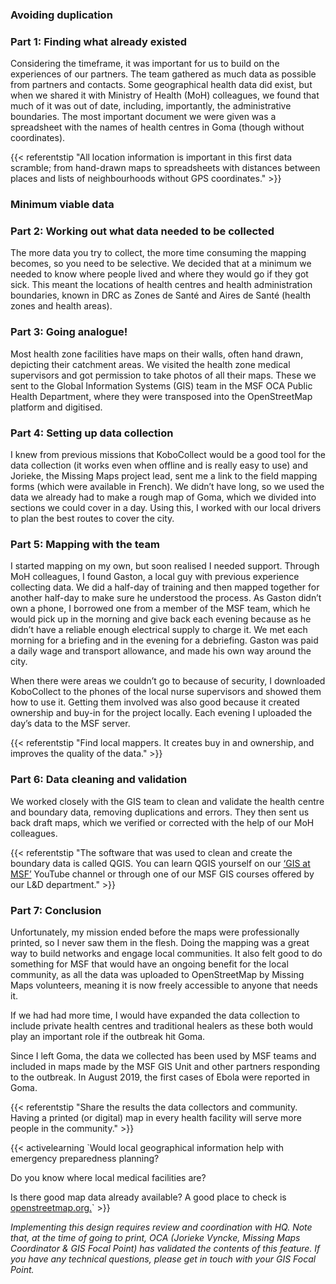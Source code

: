 ### Avoiding duplication 

### Part 1: Finding what already existed 

Considering the timeframe, it was important for us to build on the experiences of our partners. The team gathered as much data as possible from partners and contacts. Some geographical health data did exist, but when we shared it with Ministry of Health (MoH) colleagues, we found that much of it was out of date, including, importantly, the administrative boundaries. The most important document we were given was a spreadsheet with the names of health centres in Goma (though without coordinates). 

{{< referentstip "All location information is important in this first data scramble; from hand-drawn maps to spreadsheets with distances between places and lists of neighbourhoods without GPS coordinates." >}}    

### Minimum viable data 

### Part 2: Working out what data needed to be collected 

The more data you try to collect, the more time consuming the mapping becomes, so you need to be selective. We decided that at a minimum we needed to know where people lived and where they would go if they got sick. This meant the locations of health centres and health administration boundaries, known in DRC as Zones de Santé and Aires de Santé (health zones and health areas).  

### Part 3: Going analogue! 

Most health zone facilities have maps on their walls, often hand drawn, depicting their catchment areas. We visited the health zone medical supervisors and got permission to take photos of all their maps. These we sent to the Global Information Systems (GIS) team in the MSF OCA Public Health Department, where they were transposed into the OpenStreetMap platform and digitised.  

### Part 4: Setting up data collection  

I knew from previous missions that KoboCollect would be a good tool for the data collection (it works even when offline and is really easy to use) and Jorieke, the Missing Maps project lead, sent me a link to the field mapping forms (which were available in French). We didn’t have long, so we used the data we already had to make a rough map of Goma, which we divided into sections we could cover in a day. Using this, I worked with our local drivers to plan the best routes to cover the city. 

### Part 5: Mapping with the team 

I started mapping on my own, but soon realised I needed support. Through MoH colleagues, I found Gaston, a local guy with previous experience collecting data. We did a half-day of training and then mapped together for another half-day to make sure he understood the process. As Gaston didn’t own a phone, I borrowed one from a member of the MSF team, which he would pick up in the morning and give back each evening because as he didn’t have a reliable enough electrical supply to charge it. We met each morning for a briefing and in the evening for a debriefing. Gaston was paid a daily wage and transport allowance, and made his own way around the city.  

When there were areas we couldn’t go to because of security, I downloaded KoboCollect to the phones of the local nurse supervisors and showed them how to use it. Getting them involved was also good because it created ownership and buy-in for the project locally. Each evening I uploaded the day’s data to the MSF server.  

{{< referentstip "Find local mappers. It creates buy in and ownership, and improves the quality of the data." >}}  

### Part 6: Data cleaning and validation 

We worked closely with the GIS team to clean and validate the health centre and boundary data, removing duplications and errors. They then sent us back draft maps, which we verified or corrected with the help of our MoH colleagues. 

{{< referentstip "The software that was used to clean and create the boundary data is called QGIS. You can learn QGIS yourself on our [‘GIS at MSF’](https://www.youtube.com/channel/UCtU4YhWgixi8PtnS6z0YFMA/playlists) YouTube channel or through one of our MSF GIS courses offered by our L&D department." >}}   

### Part 7: Conclusion 

Unfortunately, my mission ended before the maps were professionally printed, so I never saw them in the flesh. Doing the mapping was a great way to build networks and engage local communities. It also felt good to do something for MSF that would have an ongoing benefit for the local community, as all the data was uploaded to OpenStreetMap by Missing Maps volunteers, meaning it is now freely accessible to anyone that needs it. 

If we had had more time, I would have expanded the data collection to include private health centres and traditional healers as these both would play an important role if the outbreak hit Goma.  

Since I left Goma, the data we collected has been used by MSF teams and included in maps made by the MSF GIS Unit and other partners responding to the outbreak. In August 2019, the first cases of Ebola were reported in Goma.  

{{< referentstip "Share the results the data collectors and community. Having a printed (or digital) map in every health facility will serve more people in the community." >}}    

{{< activelearning `Would local geographical information help with emergency preparedness planning? 

Do you know where local medical facilities are? 

Is there good map data already available? A good place to check is [openstreetmap.org.](https://www.openstreetmap.org/)` >}} 

*Implementing this design requires review and coordination with HQ. Note that, at the time of going to print, OCA (Jorieke Vyncke, Missing Maps Coordinator & GIS Focal Point) has validated the contents of this feature. If you have any technical questions, please get in touch with your GIS Focal Point.* 